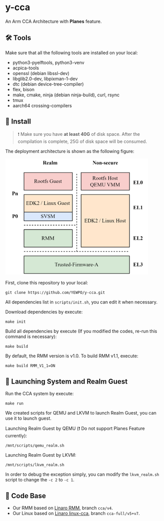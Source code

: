 # y-cca

An Arm CCA Architecture with **Planes** feature.

## 🛠️  Tools

Make sure that all the following tools are installed on your local:

- python3-pyelftools, python3-venv
- acpica-tools
- openssl (debian libssl-dev)
- libglib2.0-dev, libpixman-1-dev
- dtc (debian device-tree-compiler)
- flex, bison
- make, cmake, ninja (debian ninja-build), curl, rsync
- tmux
- aarch64 crossing-compilers

## 📌 Install

> ❗ Make sure you have **at least 40G** of disk space. After the compilation is complete, 25G of disk space will be consumed.

The deployment architecture is shown as the following figure:

<img src="https://raw.githubusercontent.com/YEWPO/yewpoblogonlinePic/main/cca-deploy.png" alt="cca-deploy" width=450px />

First, clone this repository to your local:

```shell
git clone https://github.com/YEWPO/y-cca.git
```

All dependencies list in `scripts/init.sh`, you can edit it when necessary.

Download dependencies by execute:

```shell
make init
```

Build all dependencies by execute (If you modified the codes, re-run this command is necessary):

```shell
make build
```

By default, the RMM version is v1.0. To build RMM v1.1, execute:

```shell
make build RMM_V1_1=ON
```

## 🚀 Launching System and Realm Guest

Run the CCA system by execute:

```shell
make run
```

We created scripts for QEMU and LKVM to launch Realm Guest, you can use it to launch guest.

Launching Realm Guest by QEMU (❗ Do not support Planes Feature currently):

```shell
/mnt/scripts/qemu_realm.sh
```

Launching Realm Guest by LKVM:

```shell
/mnt/scripts/lkvm_realm.sh
```

In order to debug the exception simply, you can modify the `lkvm_realm.sh` script to change the `-c 2` to `-c 1`.

## 🔗 Code Base

- Our RMM based on [Linaro RMM](https://git.codelinaro.org/linaro/dcap/rmm), branch `cca/v4`.
- Our Linux based on [Linaro linux-cca](https://gitlab.arm.com/linux-arm/linux-cca), branch `cca-full/v5+v7`.
